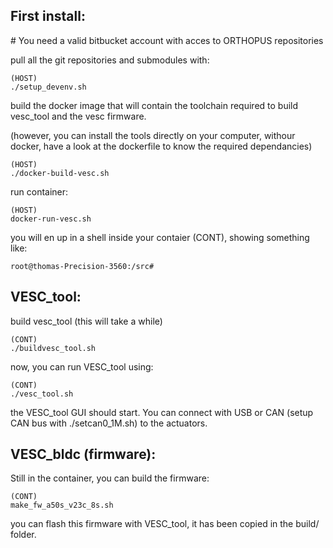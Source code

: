 
## First install:

# You need a valid bitbucket account with acces to ORTHOPUS repositories


pull all the git repositories and submodules with:
```
(HOST)
./setup_devenv.sh
```

build the docker image that will contain the toolchain required to build vesc_tool and the vesc firmware.

(however, you can install the tools directly on your computer, withour docker, have a look at the dockerfile to know the required dependancies)
```
(HOST)
./docker-build-vesc.sh
```

run container:
```
(HOST)
docker-run-vesc.sh
```
you will en up in a shell inside your contaier (CONT), showing something like:

```
root@thomas-Precision-3560:/src#
```

## VESC_tool:

build vesc_tool (this will take a while)

```
(CONT)
./buildvesc_tool.sh
```

now, you can run VESC_tool using:

```
(CONT)
./vesc_tool.sh
```

the VESC_tool GUI should start. You can connect with USB or CAN (setup CAN bus with ./setcan0_1M.sh) to the actuators.

## VESC_bldc (firmware):

Still in the container, you can build the firmware:

```
(CONT)
make_fw_a50s_v23c_8s.sh
```

you can flash this firmware with VESC_tool, it has been copied in the build/ folder.

